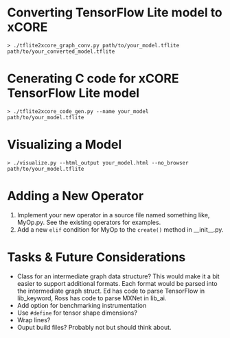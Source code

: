 # Converting TensorFlow Lite model to xCORE

    > ./tflite2xcore_graph_conv.py path/to/your_model.tflite path/to/your_converted_model.tflite

# Cenerating C code for xCORE TensorFlow Lite model

    > ./tflite2xcore_code_gen.py --name your_model path/to/your_model.tflite

# Visualizing a Model

    > ./visualize.py --html_output your_model.html --no_browser path/to/your_model.tflite

# Adding a New Operator

1. Implement your new operator in a source file named something like, MyOp.py.  See the existing operators for examples.
2. Add a new `elif` condition for MyOp to the `create()` method in \_\_init\_\_.py.

# Tasks & Future Considerations

* Class for an intermediate graph data structure?  This would make it a bit easier to support additional formats.  Each format would be parsed into the intermediate graph struct.  Ed has code to parse TensorFlow in lib_keyword, Ross has code to parse MXNet in lib_ai.
* Add option for benchmarking instrumentation
* Use `#define` for tensor shape dimensions?
* Wrap lines?
* Ouput build files?  Probably not but should think about.
